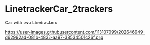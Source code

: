# LinetrackerCar_2trackers
Car with two Linetrackers

https://user-images.githubusercontent.com/113107099/202646949-d62992ad-081b-4833-aa97-38534501c26f.png

